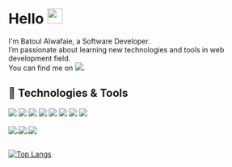 
# Hello <img src="https://raw.githubusercontent.com/MartinHeinz/MartinHeinz/master/wave.gif" width="30px">
I'm Batoul Alwafaie, a Software Developer.<br>
I’m passionate about learning new technologies and tools in web development field.<br>
You can find me on [![](https://img.shields.io/badge/LinkedIn-informational?url=https://www.linkedin.com/in/batoulalwafaie&style=flat&logo=LinkedIn&logoColor=white&color=blue)](https://www.linkedin.com/in/batoulalwafaie).


## 🔧 Technologies & Tools
![](https://img.shields.io/badge/PHP-informational?style=flat&logo=PHP&logoColor=white&color=blue)
![](https://img.shields.io/badge/C_Sharp-informational?style=flat&logo=Csharp&logoColor=white&color=grey)
![](https://img.shields.io/badge/JAVA-informational?style=flat&logo=JAVA&logoColor=white&color=blue)
![](https://img.shields.io/badge/MySQL-informational?style=flat&logo=MySQL&logoColor=white&color=grey)
![](https://img.shields.io/badge/Microsoft_SQL_Server-informational?style=flat&logo=Microsoft-SQL-Server&logoColor=white&color=blue)
![](https://img.shields.io/badge/HTML-informational?style=flat&logo=HTML5&logoColor=white&color=grey)
![](https://img.shields.io/badge/CSS-informational?style=flat&logo=CSS3&logoColor=white&color=blue)
![](https://img.shields.io/badge/JavaScript-informational?style=flat&logo=javascript&logoColor=white&color=grey)


<a href="https://github.com/BatoulW/OnlineBookingSys">
  <img align="center" src="https://github-readme-stats.vercel.app/api/pin/?username=BatoulW&repo=OnlineBookingSys&title_color=ffffff&text_color=c9cacc&icon_color=2bbc8a&bg_color=1d1f21" />
</a>

<a href="https://github.com/BatoulW/FormRegistration">
  <img align="center" src="https://github-readme-stats.vercel.app/api/pin/?username=BatoulW&repo=FormRegistration&title_color=ffffff&text_color=c9cacc&icon_color=2bbc8a&bg_color=1d1f21" />
</a>

<a href="https://github.com/BatoulW/UniversityBusApp">
  <img align="center" src="https://github-readme-stats.vercel.app/api/pin/?username=BatoulW&repo=UniversityBusApp&title_color=ffffff&text_color=c9cacc&icon_color=2bbc8a&bg_color=1d1f21" />
</a>
<br> <br>

[![Top Langs](https://github-readme-stats.vercel.app/api/top-langs/?username=BatoulW&layout=compact&title_color=ffffff&text_color=c9cacc&icon_color=2bbc8a&bg_color=1d1f21)](https://github.com/BatoulW/github-readme-stats)




<!--
**BatoulW/BatoulW** is a ✨ _special_ ✨ repository because its `README.md` (this file) appears on your GitHub profile.

Here are some ideas to get you started:

- 🔭 I’m currently working on ...
- 🌱 I’m currently learning ...
- 👯 I’m looking to collaborate on ...
- 🤔 I’m looking for help with ...
- 💬 Ask me about ...
- 📫 How to reach me: ...
- 😄 Pronouns: ...
- ⚡ Fun fact: ...
-->
